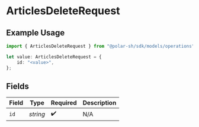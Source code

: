 # ArticlesDeleteRequest

## Example Usage

```typescript
import { ArticlesDeleteRequest } from "@polar-sh/sdk/models/operations";

let value: ArticlesDeleteRequest = {
    id: "<value>",
};
```

## Fields

| Field              | Type               | Required           | Description        |
| ------------------ | ------------------ | ------------------ | ------------------ |
| `id`               | *string*           | :heavy_check_mark: | N/A                |